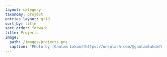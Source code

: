 ```yaml
---
layout: category
taxonomy: project
entries_layout: grid
sort_by: title
sort_order: forward
title: Projects
image:
  path: /images/projects.png
  caption: "Photo by [Gautam Lakum](https://unsplash.com/@gautamlakum?utm_source=unsplash&utm_medium=referral&utm_content=creditCopyText) on [Unsplash](https://unsplash.com/s/photos/sticky-notes?utm_source=unsplash&utm_medium=referral&utm_content=creditCopyText)"
---
```

